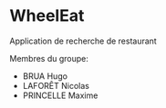 # WheelEat

Application de recherche de restaurant

Membres du groupe:
- BRUA Hugo
- LAFORÊT Nicolas
- PRINCELLE Maxime
